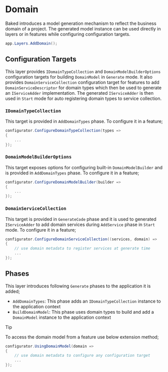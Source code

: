 # Domain

Baked introduces a model generation mechanism to reflect the business domain of
a project. The generated model instance can be used directly in layers or in
features while configuring configuration targets.

```csharp
app.Layers.AddDomain();
```

## Configuration Targets

This layer provides `IDomainTypeCollection` and `DomainModelBuilderOptions`
configuration targets for building `DomainModel` in `Generate` mode. It also
provides `DomainServiceCollection` configuration target for features to add
`DomainServiceDescriptor` for domain types which then be used to generate an
`IServiceAdder` implementation. The generated `IServiceAdder` is then
used in `Start` mode for auto registering domain types to service collection.

### `IDomainTypeCollection`

This target is provided in `AddDomainTypes` phase. To configure it in a feature;

```csharp
configurator.ConfigureDomainTypeCollection(types =>
{
    ...
});
```

### `DomainModelBuilderOptions`

This target exposes options for configuring built-in `DomainModelBuilder` and is
provided in `AddDomainTypes` phase. To configure it in a feature;

```csharp
configurator.ConfigureDomainModelBuilder(builder =>
{
    ...
});
```

### `DomainServiceCollection`

This target is provided in `GenerateCode` phase and it is used to generated
`IServiceAdder` to add domain services during `AddService` phase in `Start`
mode. To configure it in a feature;

```csharp
configurator.ConfigureDomainServiceCollection((services, domain) =>
{
    // use domain metadata to register services at generate time
    ...
});
```

## Phases

This layer introduces following `Generate` phases to the application it is added;

- `AddDomainTypes`: This phase adds an `IDomainTypeCollection` instance to the
  application context
- `BuildDomainModel`: This phase uses domain types to build and add a
  `DomainModel` instance to the application context

> [!TIP]
>
> To access the domain model from a feature use below extension method;
>
> ```csharp
> configurator.UsingDomainModel(domain =>
> {
>     // use domain metadata to configure any configuration target
>     ...
> });
> ```
